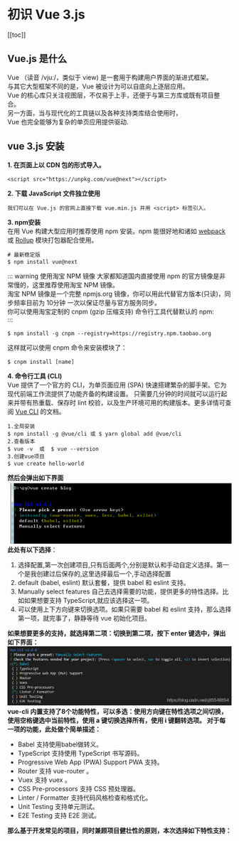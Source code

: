 # 初识 Vue 3.js
[[toc]]

## Vue.js 是什么
Vue （读音 /vjuː/，类似于 view) 是一套用于构建用户界面的渐进式框架。  
与其它大型框架不同的是，Vue 被设计为可以自底向上逐层应用。  
Vue 的核心库只关注视图层，不仅易于上手，还便于与第三方库或既有项目整合。  
另一方面，当与现代化的工具链以及各种支持类库结合使用时，  
Vue 也完全能够为复杂的单页应用提供驱动.

## vue 3.js 安装
**1. 在页面上以 CDN 包的形式导入。**
```
<script src="https://unpkg.com/vue@next"></script>
```

**2. 下载 JavaScript 文件独立使用**
```
我们可以在 Vue.js 的官网上直接下载 vue.min.js 并用 <script> 标签引入。
```
**3. npm安装**  
在用 Vue 构建大型应用时推荐使用 npm 安装。npm 能很好地和诸如 [webpack](https://webpack.js.org/) 或 [Rollup](https://rollupjs.org/guide/en/) 模块打包器配合使用。
```
# 最新稳定版
$ npm install vue@next
```
::: warning 使用淘宝 NPM 镜像
大家都知道国内直接使用 npm 的官方镜像是非常慢的，这里推荐使用淘宝 NPM 镜像。  
淘宝 NPM 镜像是一个完整 npmjs.org 镜像，你可以用此代替官方版本(只读)，同步频率目前为 10分钟 一次以保证尽量与官方服务同步。  
你可以使用淘宝定制的 cnpm (gzip 压缩支持) 命令行工具代替默认的 npm:  
:::
```
$ npm install -g cnpm --registry=https://registry.npm.taobao.org
```
这样就可以使用 cnpm 命令来安装模块了：
```
$ cnpm install [name]
```
**4. 命令行工具 (CLI)**  
Vue 提供了一个官方的 CLI，为单页面应用 (SPA) 快速搭建繁杂的脚手架。它为现代前端工作流提供了功能齐备的构建设置。
只需要几分钟的时间就可以运行起来并带有热重载、保存时 lint 校验，以及生产环境可用的构建版本。更多详情可查阅 [Vue CLI](https://cli.vuejs.org/zh/) 的文档。
```
1.全局安装 
$ npm install -g @vue/cli 或 $ yarn global add @vue/cli
2.查看版本 
$ vue -v  或  $ vue --version
3.创建vue项目
$ vue create hello-world
```

**然后会弹出如下界面**  
![](../../../.vuepress/public/1.png)  
**此处有以下选择**：  
1. 选择配置,第一次创建项目,只有后面两个,分别是默认和手动自定义选择。第一个是我创建过后保存的,这里选择最后一个,手动选择配置
2. default (babel, eslint) 默认套餐，提供 babel 和 eslint 支持。  
3. Manually select features 自己去选择需要的功能，提供更多的特性选择。比如如果想要支持 TypeScript,就应该选择这一项。  
4. 可以使用上下方向键来切换选项。如果只需要 babel 和 eslint 支持，那么选择第一项，就完事了，静静等待 vue 初始化项目。 

**如果想要更多的支持，就选择第二项：切换到第二项，按下 enter 键选中，弹出如下界面：**
![](../../../.vuepress/public/2.png) 
**vue-cli 内置支持了8个功能特性，可以多选：使用方向键在特性选项之间切换，使用空格键选中当前特性，使用 a 键切换选择所有，使用 i 键翻转选项。
对于每一项的功能，此处做个简单描述：**

+ Babel 支持使用babel做转义。
+ TypeScript 支持使用 TypeScript 书写源码。
+ Progressive Web App (PWA) Support PWA 支持。
+ Router 支持 vue-router 。
+ Vuex 支持 vuex 。
+ CSS Pre-processors 支持 CSS 预处理器。
+ Linter / Formatter 支持代码风格检查和格式化。
+ Unit Testing 支持单元测试。
+ E2E Testing 支持 E2E 测试。

**那么基于开发常见的项目，同时兼顾项目健壮性的原则，本次选择如下特性支持：**